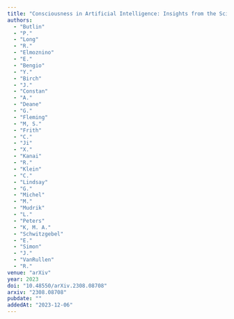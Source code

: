 ```yaml
---
title: "Consciousness in Artificial Intelligence: Insights from the Science of Consciousness"
authors:
  - "Butlin"
  - "P."
  - "Long"
  - "R."
  - "Elmoznino"
  - "E."
  - "Bengio"
  - "Y."
  - "Birch"
  - "J."
  - "Constan"
  - "A."
  - "Deane"
  - "G."
  - "Fleming"
  - "M, S."
  - "Frith"
  - "C."
  - "Ji"
  - "X."
  - "Kanai"
  - "R."
  - "Klein"
  - "C."
  - "Lindsay"
  - "G."
  - "Michel"
  - "M."
  - "Mudrik"
  - "L."
  - "Peters"
  - "K, M. A."
  - "Schwitzgebel"
  - "E."
  - "Simon"
  - "J."
  - "VanRullen"
  - "R."
venue: "arXiv"
year: 2023
doi: "10.48550/arXiv.2308.08708"
arxiv: "2308.08708"
pubdate: ""
addedAt: "2023-12-06"
---
```

